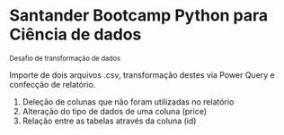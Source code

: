 # Santander Bootcamp Python para Ciência de dados
<sub> Desafio de transformação de dados </sub>

Importe de dois arquivos .csv, transformação destes via Power Query e confecção de relatório.

1. Deleção de colunas que não foram utilizadas no relatório
2. Alteração do tipo de dados de uma coluna (price)
3. Relação entre as tabelas através da coluna (id)
